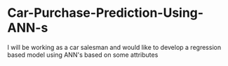 # Car-Purchase-Prediction-Using-ANN-s
I will be working as a car salesman and would like to develop a regression based model using ANN's based on some attributes
